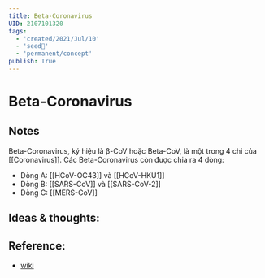 ```yaml
---
title: Beta-Coronavirus
UID: 2107101320
tags:
  - 'created/2021/Jul/10'
  - 'seed🥜'
  - 'permanent/concept'
publish: True
---
```

# Beta-Coronavirus

## Notes
Beta-Coronavirus, ký hiệu là β-CoV hoặc Beta-CoV, là một trong 4 chi của [[Coronavirus]]. 
Các Beta-Coronavirus còn được chia ra 4 dòng:

- Dòng A: [[HCoV-OC43]] và [[HCoV-HKU1]]
- Dòng B: [[SARS-CoV]] và [[SARS-CoV-2]]
- Dòng C: [[MERS-CoV]]

## Ideas & thoughts:

## Reference:
- [wiki](https://vi.wikipedia.org/wiki/Betacoronavirus)
